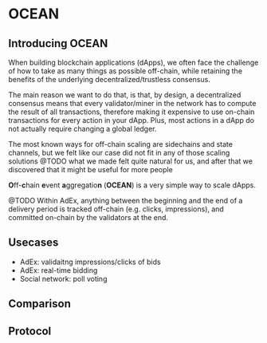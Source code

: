 # OCEAN

## Introducing OCEAN

When building blockchain applications (dApps), we often face the challenge of how to take as many things as possible off-chain, while retaining the benefits of the underlying decentralized/trustless consensus.

The main reason we want to do that, is that, by design, a decentralized consensus means that every validator/miner in the network has to compute the result of all transactions, therefore making it expensive to use on-chain transactions for every action in your dApp. Plus, most actions in a dApp do not actually require changing a global ledger.

The most known ways for off-chain scaling are sidechains and state channels, but we felt like our case did not fit in any of those scaling solutions @TODO what we made felt quite natural for us, and after that we discovered that it might be useful for more people

**O**ff-**c**hain **e**vent **a**ggregatio**n** (**OCEAN**) is a very simple way to scale dApps.

@TODO
Within AdEx, anything between the beginning and the end of a delivery period is tracked off-chain (e.g. clicks, impressions), and committed on-chain by the validators at the end.


## Usecases

* AdEx: validaitng impressions/clicks of bids
* AdEx: real-time bidding
* Social network: poll voting

## Comparison

## Protocol